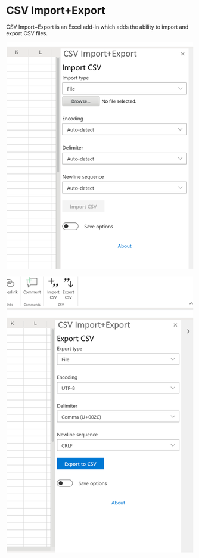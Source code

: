 # CSV Import+Export
CSV Import+Export is an Excel add-in which adds the ability to import and export CSV files.

<div align="center">
    <img src="https://raw.githubusercontent.com/Emurasoft/excel-csv-import/master/screenshots/0.png?raw=true"  alt="Import CSV taskpane in Excel" width="500px" />
    <br><br>
    <img src="https://raw.githubusercontent.com/Emurasoft/excel-csv-import/master/screenshots/1.png?raw=true"  alt="Export CSV taskpane in Excel" width="500px" />
</div>